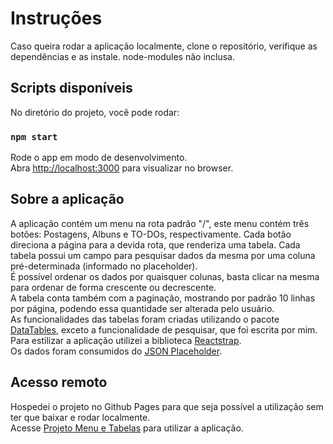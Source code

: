 # Instruções

Caso queira rodar a aplicação localmente, clone o repositório, verifique as dependências e as instale. node-modules não inclusa.

## Scripts disponíveis

No diretório do projeto, você pode rodar:

### `npm start`

Rode o app em modo de desenvolvimento.\
Abra [http://localhost:3000](http://localhost:3000) para visualizar no browser.


## Sobre a aplicação
A aplicação contém um menu na rota padrão "/", este menu contém três botões: Postagens, Albuns e TO-DOs, respectivamente.
Cada botão direciona a página para a devida rota, que renderiza uma tabela. Cada tabela possui um campo para pesquisar dados da mesma por uma coluna pré-determinada (informado no placeholder). </br>
É possível ordenar os dados por quaisquer colunas, basta clicar na mesma para ordenar de forma crescente ou decrescente.</br>
A tabela conta também com a paginação, mostrando por padrão 10 linhas por página, podendo essa quantidade ser alterada pelo usuário.</br>
As funcionalidades das tabelas foram criadas utilizando o pacote <a href='https://www.npmjs.com/package/react-data-table-component'>DataTables</a>, exceto a funcionalidade de pesquisar, que foi escrita por mim.</br>
Para estilizar a aplicação utilizei a biblioteca <a href='https://reactstrap.github.io/'>Reactstrap</a>.</br>
Os dados foram consumidos do <a href="https://jsonplaceholder.typicode.com/">JSON Placeholder</a>.

## Acesso remoto
Hospedei o projeto no Github Pages para que seja possível a utilização sem ter que baixar e rodar localmente.</br>
Acesse <a href="https://3011stan.github.io/menu-and-tables/#/">Projeto Menu e Tabelas</a> para utilizar a aplicação.
